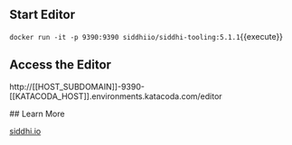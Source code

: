 ## Start Editor 

`docker run -it -p 9390:9390 siddhiio/siddhi-tooling:5.1.1`{{execute}}


## Access the Editor

http://[[HOST_SUBDOMAIN]]-9390-[[KATACODA_HOST]].environments.katacoda.com/editor

## Learn More

[siddhi.io](http://siddhi.io/) 
